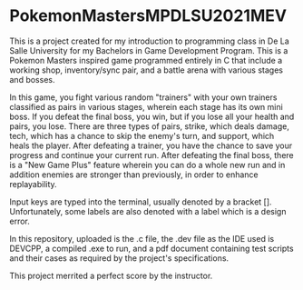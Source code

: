 # PokemonMastersMPDLSU2021MEV
This is a project created for my introduction to programming class in De La Salle University for my Bachelors in Game Development Program. This is a Pokemon Masters inspired game programmed entirely in C that include a working shop, inventory/sync pair, and a battle arena with various stages and bosses.

In this game, you fight various random "trainers" with your own trainers classified as pairs in various stages, wherein each stage has its own mini boss. If you defeat the final boss, you win, but if you lose all your health and pairs, you lose. There are three types of pairs, strike, which deals damage, tech, which has a chance to skip the enemy's turn, and support, which heals the player. After defeating a trainer, you have the chance to save your progress and continue your current run. After defeating the final boss, there is a "New Game Plus" feature wherein you can do a whole new run and in addition enemies are stronger than previously, in order to enhance replayability.

Input keys are typed into the terminal, usually denoted by a bracket []. Unfortunately, some labels are also denoted with a label which is a design error. 

In this repository, uploaded is the .c file, the .dev file as the IDE used is DEVCPP, a compiled .exe to run, and a pdf document containing test scripts and their cases as required by the project's specifications.

This project merrited a perfect score by the instructor.
